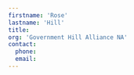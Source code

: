 ```yaml
---
firstname: 'Rose'
lastname: 'Hill'
title:
org: 'Government Hill Alliance NA'
contact:
  phone:
  email:
---
```

